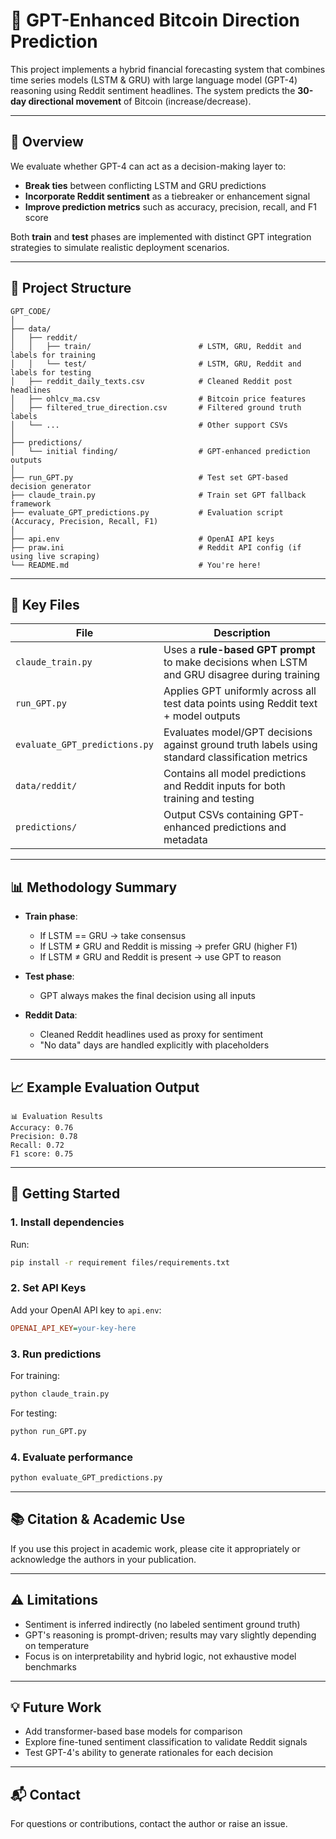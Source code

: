 # 🧠 GPT-Enhanced Bitcoin Direction Prediction

This project implements a hybrid financial forecasting system that combines time series models (LSTM & GRU) with large language model (GPT-4) reasoning using Reddit sentiment headlines. The system predicts the **30-day directional movement** of Bitcoin (increase/decrease).

---

## 📌 Overview

We evaluate whether GPT-4 can act as a decision-making layer to:
- **Break ties** between conflicting LSTM and GRU predictions
- **Incorporate Reddit sentiment** as a tiebreaker or enhancement signal
- **Improve prediction metrics** such as accuracy, precision, recall, and F1 score

Both **train** and **test** phases are implemented with distinct GPT integration strategies to simulate realistic deployment scenarios.

---

## 📁 Project Structure

```
GPT_CODE/
│
├── data/
│   ├── reddit/
│   │   ├── train/                        # LSTM, GRU, Reddit and labels for training
│   │   └── test/                         # LSTM, GRU, Reddit and labels for testing
│   ├── reddit_daily_texts.csv            # Cleaned Reddit post headlines
│   ├── ohlcv_ma.csv                      # Bitcoin price features
│   ├── filtered_true_direction.csv       # Filtered ground truth labels
│   └── ...                               # Other support CSVs
│
├── predictions/
│   └── initial finding/                  # GPT-enhanced prediction outputs
│
├── run_GPT.py                            # Test set GPT-based decision generator
├── claude_train.py                       # Train set GPT fallback framework
├── evaluate_GPT_predictions.py           # Evaluation script (Accuracy, Precision, Recall, F1)
│
├── api.env                               # OpenAI API keys
├── praw.ini                              # Reddit API config (if using live scraping)
└── README.md                             # You're here!
```

---

## 🧪 Key Files

| File | Description |
|------|-------------|
| `claude_train.py` | Uses a **rule-based GPT prompt** to make decisions when LSTM and GRU disagree during training |
| `run_GPT.py` | Applies GPT uniformly across all test data points using Reddit text + model outputs |
| `evaluate_GPT_predictions.py` | Evaluates model/GPT decisions against ground truth labels using standard classification metrics |
| `data/reddit/` | Contains all model predictions and Reddit inputs for both training and testing |
| `predictions/` | Output CSVs containing GPT-enhanced predictions and metadata |

---

## 📊 Methodology Summary

- **Train phase**:  
  - If LSTM == GRU → take consensus  
  - If LSTM ≠ GRU and Reddit is missing → prefer GRU (higher F1)  
  - If LSTM ≠ GRU and Reddit is present → use GPT to reason

- **Test phase**:  
  - GPT always makes the final decision using all inputs

- **Reddit Data**:  
  - Cleaned Reddit headlines used as proxy for sentiment  
  - "No data" days are handled explicitly with placeholders

---

## 📈 Example Evaluation Output

```
📊 Evaluation Results
Accuracy: 0.76
Precision: 0.78
Recall: 0.72
F1 score: 0.75
```

---

## 🚀 Getting Started

### 1. Install dependencies  
Run:
```bash
pip install -r requirement files/requirements.txt
```

### 2. Set API Keys
Add your OpenAI API key to `api.env`:
```ini
OPENAI_API_KEY=your-key-here
```

### 3. Run predictions

For training:
```bash
python claude_train.py
```

For testing:
```bash
python run_GPT.py
```

### 4. Evaluate performance
```bash
python evaluate_GPT_predictions.py
```

---

## 📚 Citation & Academic Use

If you use this project in academic work, please cite it appropriately or acknowledge the authors in your publication.

---

## ⚠️ Limitations

- Sentiment is inferred indirectly (no labeled sentiment ground truth)
- GPT's reasoning is prompt-driven; results may vary slightly depending on temperature
- Focus is on interpretability and hybrid logic, not exhaustive model benchmarks

---

## 💡 Future Work

- Add transformer-based base models for comparison
- Explore fine-tuned sentiment classification to validate Reddit signals
- Test GPT-4's ability to generate rationales for each decision

---

## 📬 Contact

For questions or contributions, contact the author or raise an issue.
